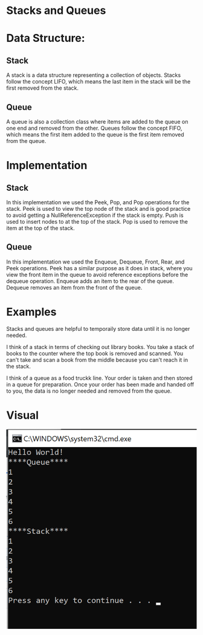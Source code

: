 # Stacks and Queues

# Data Structure:
## Stack
A stack is a data structure representing a collection of objects. Stacks follow the concept LIFO, which means the last item in the stack will be the first removed from the stack.

## Queue
A queue is also a collection class where items are added to the queue on one end and removed from the other. Queues follow the concept FIFO, which means the first item added to the queue is the first item removed from the queue.

# Implementation

## Stack
In this implementation we used the Peek, Pop, and Pop operations for the stack. Peek is used to view the top node of the stack and is good practice to avoid getting a NullReferenceException if the stack is empty. Push is used to insert nodes to at the top of the stack. Pop is used to remove the item at the top of the stack.

## Queue
In this implementation we used the Enqueue, Dequeue, Front, Rear, and Peek operations. Peek has a similar purpose as it does in stack, where you view the front item in the queue to avoid reference exceptions before the dequeue operation. Enqueue adds an item to the rear of the queue. Dequeue removes an item from the front of the queue.

# Examples
Stacks and queues are helpful to temporaily store data until it is no longer needed. 

I think of a stack in terms of checking out library books. You take a stack of books to the counter where the top book is removed and scanned. You can't take and scan a book from the middle because you can't reach it in the stack.

I think of a queue as a food truckk line. Your order is taken and then stored in a queue for preparation. Once your order has been made and handed off to you, the data is no longer needed and removed from the queue.

# Visual

![StackandQueueVisual](https://github.com/allisa/Data-Structures-and-Algorithms/blob/stack_and_queue/assets/stack_and_queue_visual.png)
